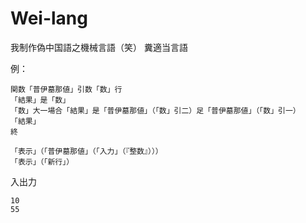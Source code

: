 # Wei-lang
我制作偽中国語之機械言語（笑）
糞適当言語

例：
```
関数「普伊墓那値」引数「数」行
「結果」是「数」
「数」大一場合「結果」是「普伊墓那値」（「数」引二）足「普伊墓那値」（「数」引一）
「結果」
終

「表示」（「普伊墓那値」（「入力」（『整数』）））
「表示」（「新行」）

```
入出力
```
10
55
```
